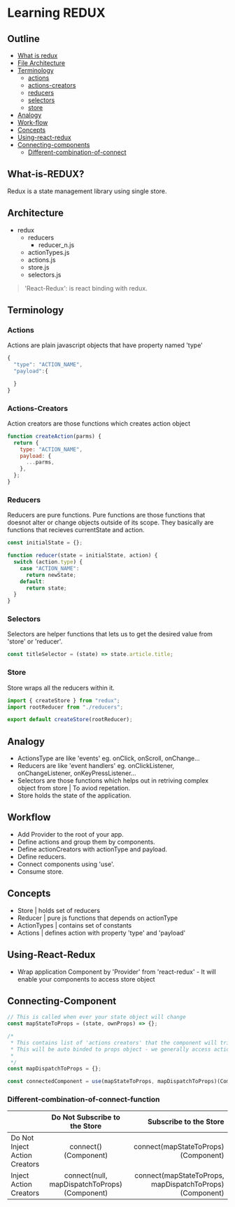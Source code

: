 # Learning REDUX

## Outline

- [What is redux](#What-is-REDUX "Define redux")
- [File Architecture](#Architecture "Redux Architecture")
- [Terminology](#Terminology "Technical terms")
  - [actions](#Actions "Actions")
  - [actions-creators](#Action-Creators "Actions Creators")
  - [reducers](#Reducers "Reducers")
  - [selectors](#Selectors "Selectors")
  - [store](#Store "Store")
- [Analogy](#Analogy "Analogy")
- [Work-flow](#Workflow "Workflow")
- [Concepts](#Concepts "Concepts")
- [Using-react-redux](#Using-React-Redux "Using react redux")
- [Connecting-components](#Connecting-Component "Connecting components")
  - [Different-combination-of-connect](#Different-combination-of-connect-function "Diffenent combination of connect")

## What-is-REDUX?

Redux is a state management library using single store.

## Architecture

- redux
  - reducers
    - reducer_n.js
  - actionTypes.js
  - actions.js
  - store.js
  - selectors.js

> 'React-Redux': is react binding with redux.

## Terminology

### Actions

Actions are plain javascript objects that have property named 'type'

```js
{
  "type": "ACTION_NAME",
  "payload":{

  }
}
```

### Actions-Creators

Action creators are those functions which creates action object

```js
function createAction(parms) {
  return {
    type: "ACTION_NAME",
    payload: {
      ...parms,
    },
  };
}
```

### Reducers

Reducers are pure functions. Pure functions are those functions that doesnot alter or change objects outside of its scope. They basically are functions that recieves currentState and action.

```js
const initialState = {};

function reducer(state = initialState, action) {
  switch (action.type) {
    case "ACTION_NAME":
      return newState;
    default:
      return state;
  }
}
```

### Selectors

Selectors are helper functions that lets us to get the desired value from 'store' or 'reducer'.

```js
const titleSelector = (state) => state.article.title;
```

### Store

Store wraps all the reducers within it.

```js
import { createStore } from "redux";
import rootReducer from "./reducers";

export default createStore(rootReducer);
```

## Analogy

- ActionsType are like 'events' eg. onClick, onScroll, onChange...
- Reducers are like 'event handlers' eg. onClickListener, onChangeListener, onKeyPressListener...
- Selectors are those functions which helps out in retriving complex object from store | To aviod repetation.
- Store holds the state of the application.

## Workflow

- Add Provider to the root of your app.
- Define actions and group them by components.
- Define actionCreators with actionType and payload.
- Define reducers.
- Connect components using 'use'.
- Consume store.

## Concepts

- Store | holds set of reducers
- Reducer | pure js functions that depends on actionType
- ActionTypes | contains set of constants
- Actions | defines action with property 'type' and 'payload'

## Using-React-Redux

- Wrap application Component by 'Provider' from 'react-redux' - It will enable your components to access store object

## Connecting-Component

```js
// This is called when ever your state object will change
const mapStateToProps = (state, ownProps) => {};

/*
 * This contains list of 'actions creators' that the component will trigger
 * This will be auto binded to props object - we generally access actions creators by 'props'.
 *
 */
const mapDispatchToProps = {};

const connectedComponent = use(mapStateToProps, mapDispatchToProps)(Component);
```

### Different-combination-of-connect-function

|                               |        Do Not Subscribe to the Store         |                                  Subscribe to the Store |
| ----------------------------- | :------------------------------------------: | ------------------------------------------------------: |
| Do Not Inject Action Creators |             connect()(Component)             |                     connect(mapStateToProps)(Component) |
| Inject Action Creators        | connect(null, mapDispatchToProps)(Component) | connect(mapStateToProps, mapDispatchToProps)(Component) |
